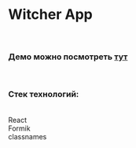 # Witcher App

<br/>

### Демо можно посмотреть [тут](https://tanovik.github.io/WitcherApp)

<br/>



### Стек технологий:

<br/>
React
<br/>
Formik
<br/>
classnames
<br/>